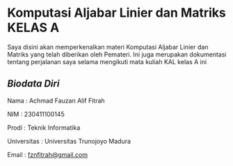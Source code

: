 # Komputasi Aljabar Linier dan Matriks KELAS A
Saya disini akan memperkenalkan materi Komputasi Aljabar Linier dan Matriks yang telah diberikan oleh Pemateri. Ini juga merupakan dokumentasi tentang perjalanan saya selama mengikuti mata kuliah KAL kelas A ini


## *Biodata Diri*

Nama : Achmad Fauzan Alif Fitrah

NIM : 230411100145

Prodi : Teknik Informatika 

Universitas : Universitas Trunojoyo Madura

Email : fznfitrah@gmail.com
```
